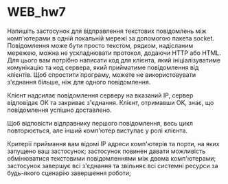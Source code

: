 # WEB_hw7
Напишіть застосунок для відправлення текстових повідомлень між комп'ютерами в одній локальній мережі за допомогою пакета socket. Повідомлення може бути просто текстом, рядком, надісланим мережею, можна не ускладнювати протокол, додаючи HTTP або HTML. Для цього вам потрібно написати код для клієнта, який ініціалізуватиме комунікацію та код сервера, який прийматиме повідомлення від клієнтів. Щоб спростити програму, можете не використовувати з'єднання більше, ніж для одного повідомлення.

Клієнт надсилає повідомлення серверу на вказаний IP, сервер відповідає OK та закриває з'єднання. Клієнт, отримавши OK, знає, що повідомлення успішно доставлено.

Щоб відповісти відправнику першого повідомлення, весь цикл повторюється, але інший комп'ютер виступає у ролі клієнта.

Критерії приймання
вам відомі IP адреси комп'ютерів та порти, на яких запущено ваш застосунок;
застосунок повинен давати можливість обмінюватися текстовими повідомленнями між двома комп'ютерами;
застосунок завершує всі з'єднання та звільняє всі системні ресурси за будь-якого сценарію завершення роботи;